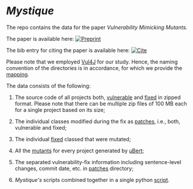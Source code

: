 # *Mystique*

The repo contains the data for the paper _Vulnerability Mimicking Mutants_.

The paper is available here: [![Preprint](https://img.shields.io/badge/Paper-arXiv-blue)](https://draayushgarg.github.io/files/VulnerabilityMimickingMutants.pdf)

The bib entry for citing the paper is available here: [![Cite](https://img.shields.io/badge/Cite-BibTex-green.svg)](mystique.bib)

Please note that we employed [Vul4J](https://ieeexplore.ieee.org/document/9796326) for our study. Hence, the naming convention of the directories is in accordance, for which we provide the [mapping](directory_mappings.txt). 

The data consists of the following:

1) The source code of all projects both, [vulnerable](code) and [fixed](fixed_code) in zipped format. Please note that there can be multiple zip files of 100 MB each for a single project based on its size;

2) The individual classes modified during the fix as [patches](patches), i.e., both, vulnerable and fixed;

3) The individual [fixed](fixes_for_mutation) classed that were mutated;

4) All the [mutants](mutants_mbert) for every project generated by [µBert](https://www.computer.org/csdl/proceedings-article/icstw/2022/962800a160/1E2wucGg7Ac);

5) The separated vulnerability-fix information including sentence-level changes, commit date, etc. in [patches](patches) directory;

6) _Mystique's_ scripts combined together in a single python [script](all_scripts_combined_together.py).
